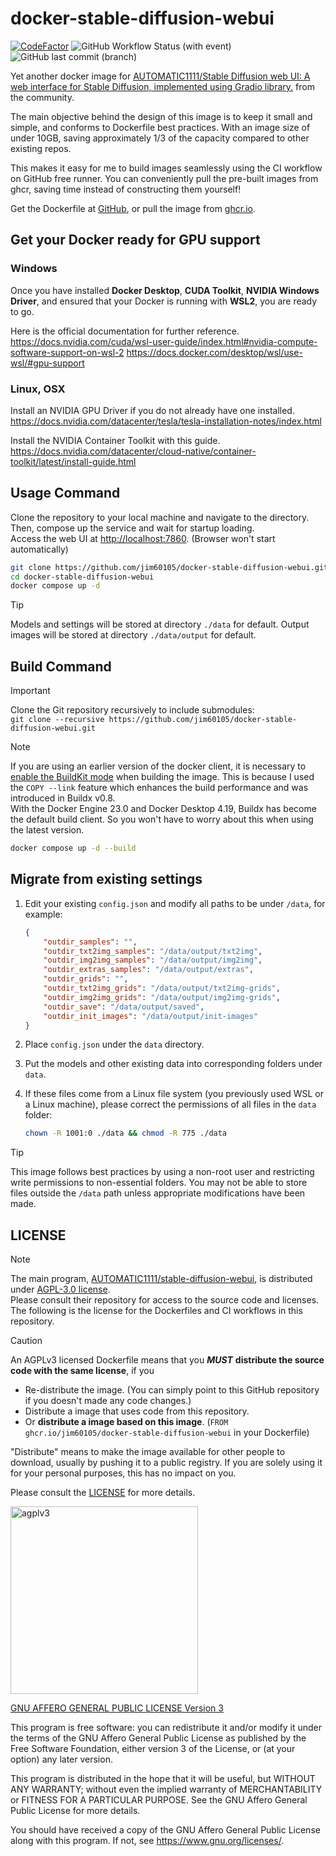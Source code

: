 # docker-stable-diffusion-webui

[![CodeFactor](https://www.codefactor.io/repository/github/jim60105/docker-stable-diffusion-webui/badge?style=for-the-badge)](https://www.codefactor.io/repository/github/jim60105/docker-stable-diffusion-webui) ![GitHub Workflow Status (with event)](https://img.shields.io/github/actions/workflow/status/jim60105/docker-stable-diffusion-webui/docker_publish.yml?label=DOCKER%20BUILD&style=for-the-badge) ![GitHub last commit (branch)](https://img.shields.io/github/last-commit/jim60105/docker-stable-diffusion-webui/master?label=DATE&style=for-the-badge)

Yet another docker image for [AUTOMATIC1111/Stable Diffusion web UI: A web interface for Stable Diffusion, implemented using Gradio library.](https://github.com/AUTOMATIC1111/stable-diffusion-webui) from the community.

The main objective behind the design of this image is to keep it small and simple, and conforms to Dockerfile best practices. With an image size of under 10GB, saving approximately 1/3 of the capacity compared to other existing repos.

This makes it easy for me to build images seamlessly using the CI workflow on GitHub free runner. You can conveniently pull the pre-built images from ghcr, saving time instead of constructing them yourself!

Get the Dockerfile at [GitHub](https://github.com/jim60105/docker-stable-diffusion-webui), or pull the image from [ghcr.io](https://ghcr.io/jim60105/docker-stable-diffusion-webui).

## Get your Docker ready for GPU support

### Windows

Once you have installed **Docker Desktop**, **CUDA Toolkit**, **NVIDIA Windows Driver**, and ensured that your Docker is running with **WSL2**, you are ready to go.

Here is the official documentation for further reference.  
<https://docs.nvidia.com/cuda/wsl-user-guide/index.html#nvidia-compute-software-support-on-wsl-2>
<https://docs.docker.com/desktop/wsl/use-wsl/#gpu-support>

### Linux, OSX

Install an NVIDIA GPU Driver if you do not already have one installed.  
<https://docs.nvidia.com/datacenter/tesla/tesla-installation-notes/index.html>

Install the NVIDIA Container Toolkit with this guide.  
<https://docs.nvidia.com/datacenter/cloud-native/container-toolkit/latest/install-guide.html>

## Usage Command

Clone the repository to your local machine and navigate to the directory.  
Then, compose up the service and wait for startup loading.  
Access the web UI at [http://localhost:7860](http://localhost:7860). (Browser won't start automatically)

```bash
git clone https://github.com/jim60105/docker-stable-diffusion-webui.git
cd docker-stable-diffusion-webui
docker compose up -d
```

> [!TIP]  
> Models and settings will be stored at directory `./data` for default.
> Output images will be stored at directory `./data/output` for default.

## Build Command

> [!IMPORTANT]  
> Clone the Git repository recursively to include submodules:  
> `git clone --recursive https://github.com/jim60105/docker-stable-diffusion-webui.git`

> [!NOTE]  
> If you are using an earlier version of the docker client, it is necessary to [enable the BuildKit mode](https://docs.docker.com/build/buildkit/#getting-started) when building the image. This is because I used the `COPY --link` feature which enhances the build performance and was introduced in Buildx v0.8.  
> With the Docker Engine 23.0 and Docker Desktop 4.19, Buildx has become the default build client. So you won't have to worry about this when using the latest version.

```bash
docker compose up -d --build
```

## Migrate from existing settings

1. Edit your existing `config.json` and modify all paths to be under `/data`, for example:

    ```json
    {
        "outdir_samples": "",
        "outdir_txt2img_samples": "/data/output/txt2img",
        "outdir_img2img_samples": "/data/output/img2img",
        "outdir_extras_samples": "/data/output/extras",
        "outdir_grids": "",
        "outdir_txt2img_grids": "/data/output/txt2img-grids",
        "outdir_img2img_grids": "/data/output/img2img-grids",
        "outdir_save": "/data/output/saved",
        "outdir_init_images": "/data/output/init-images"
    }
    ```

2. Place `config.json` under the `data` directory.
3. Put the models and other existing data into corresponding folders under `data`.
4. If these files come from a Linux file system (you previously used WSL or a Linux machine), please correct the permissions of all files in the `data` folder:

    ```sh
    chown -R 1001:0 ./data && chmod -R 775 ./data
    ```

> [!TIP]  
> This image follows best practices by using a non-root user and restricting write permissions to non-essential folders. You may not be able to store files outside the `/data` path unless appropriate modifications have been made.

## LICENSE

> [!NOTE]  
> The main program, [AUTOMATIC1111/stable-diffusion-webui](https://github.com/AUTOMATIC1111/stable-diffusion-webui), is distributed under [AGPL-3.0 license](https://github.com/AUTOMATIC1111/stable-diffusion-webui/blob/master/LICENSE.txt).  
> Please consult their repository for access to the source code and licenses.  
> The following is the license for the Dockerfiles and CI workflows in this repository.

> [!CAUTION]
> An AGPLv3 licensed Dockerfile means that you _**MUST**_ **distribute the source code with the same license**, if you
>
> - Re-distribute the image. (You can simply point to this GitHub repository if you doesn't made any code changes.)
> - Distribute a image that uses code from this repository.
> - Or **distribute a image based on this image**. (`FROM ghcr.io/jim60105/docker-stable-diffusion-webui` in your Dockerfile)
>
> "Distribute" means to make the image available for other people to download, usually by pushing it to a public registry. If you are solely using it for your personal purposes, this has no impact on you.
>
> Please consult the [LICENSE](LICENSE) for more details.

<img src="https://github.com/jim60105/docker-stable-diffusion-webui/assets/16995691/a12d2791-048f-4b8d-87f8-96c88c9ef310" alt="agplv3" width="300" />

[GNU AFFERO GENERAL PUBLIC LICENSE Version 3](/LICENSE)

This program is free software: you can redistribute it and/or modify it under the terms of the GNU Affero General Public License as published by the Free Software Foundation, either version 3 of the License, or (at your option) any later version.

This program is distributed in the hope that it will be useful, but WITHOUT ANY WARRANTY; without even the implied warranty of MERCHANTABILITY or FITNESS FOR A PARTICULAR PURPOSE. See the GNU Affero General Public License for more details.

You should have received a copy of the GNU Affero General Public License along with this program. If not, see <https://www.gnu.org/licenses/>.
